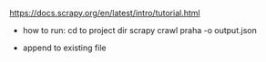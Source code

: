 https://docs.scrapy.org/en/latest/intro/tutorial.html

* how to run:
cd to project dir
scrapy crawl praha -o output.json
- append to existing file

